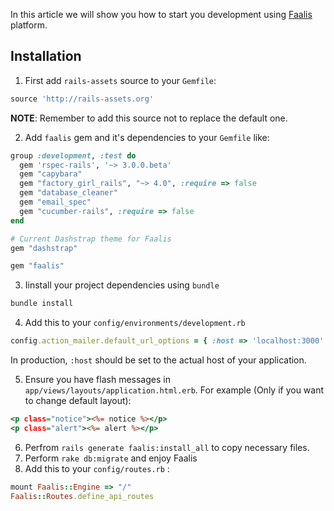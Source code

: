 In this article we will show you how to start you development using  [Faalis](https://github.com/Yellowen/Faalis) platform.

## Installation

1. First add `rails-assets` source to your `Gemfile`:

```ruby
source 'http://rails-assets.org'
```

**NOTE**: Remember to add this source not to replace the default one.

2. Add `faalis` gem and it's dependencies to your `Gemfile` like:

```ruby
group :development, :test do
  gem 'rspec-rails', '~> 3.0.0.beta'
  gem "capybara"
  gem "factory_girl_rails", "~> 4.0", :require => false
  gem "database_cleaner"
  gem "email_spec"
  gem "cucumber-rails", :require => false
end

# Current Dashstrap theme for Faalis
gem "dashstrap"

gem "faalis"
```

3. Iinstall your project dependencies using `bundle`

```ruby
bundle install
```

4. Add this to your `config/environments/development.rb`

```ruby
config.action_mailer.default_url_options = { :host => 'localhost:3000' }
```

In production, `:host` should be set to the actual host of your application.

5. Ensure you have flash messages in `app/views/layouts/application.html.erb`.
For example (Only if you want to change default layout):

```rhtml
<p class="notice"><%= notice %></p>
<p class="alert"><%= alert %></p>
```
6. Perfrom `rails generate faalis:install_all` to copy necessary files.
7. Perform `rake db:migrate` and enjoy Faalis
8. Add this to your `config/routes.rb` :

```ruby
mount Faalis::Engine => "/"
Faalis::Routes.define_api_routes
```
